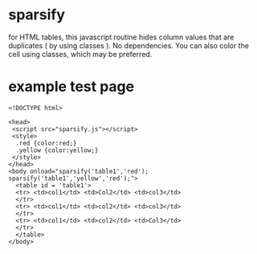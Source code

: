 # sparsify
for HTML tables, this javascript routine hides column values that are duplicates ( by using classes ).  No dependencies.   You can also color the cell using classes, which may be preferred.


# example test page


    <!DOCTYPE html>

    <head>
     <script src="sparsify.js"></script>
     <style>
      .red {color:red;}
      .yellow {color:yellow;}
     </style>
    </head>
    <body onload="sparsify('table1','red'); sparsify('table1','yellow','red');">
      <table id = 'table1'>
      <tr> <td>col1</td> <td>Col2</td> <td>col3</td>
      </tr>
      <tr> <td>col1</td> <td>col2</td> <td>col3</td>
      </tr>
      <tr> <td>col1</td> <td>col2</td> <td>Col3</td>
      </tr>
      </table>
    </body>

